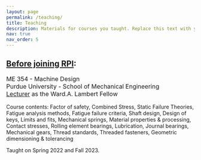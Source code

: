 ```yaml
---
layout: page
permalink: /teaching/
title: Teaching
description: Materials for courses you taught. Replace this text with your description.
nav: true
nav_order: 5
---
```


## <u> Before joining RPI</u>:
<p style="font-size: 16px;">ME 354 - Machine Design<br>Purdue University - School of Mechanical Engineering <br> <u>Lecturer</u> as the Ward.A. Lambert Fellow</p>

Course contents: Factor of safety, Combined Stress, Static Failure Theories, Fatigue analysis methods, Fatigue failure criteria, Shaft design, Design of keys, Limits and fits, Mechanical springs, Material properties & processing, Contact stresses, Rolling element bearings, Lubrication, Journal bearings, Mechanical gears, Thread standards, Threaded fasteners, Geometric dimensioning & tolerancing

Taught on Spring 2022 and Fall 2023.

